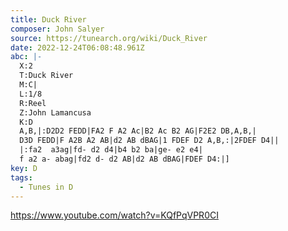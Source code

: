 ```yaml
---
title: Duck River
composer: John Salyer
source: https://tunearch.org/wiki/Duck_River
date: 2022-12-24T06:08:48.961Z
abc: |-
  X:2
  T:Duck River
  M:C|
  L:1/8
  R:Reel
  Z:John Lamancusa
  K:D
  A,B,|:D2D2 FEDD|FA2 F A2 Ac|B2 Ac B2 AG|F2E2 DB,A,B,|
  D3D FEDD|F A2B A2 AB|d2 AB dBAG|1 FDEF D2 A,B,:|2FDEF D4||
  |:fa2  a3ag|fd- d2 d4|b4 b2 ba|ge- e2 e4|
  f a2 a- abag|fd2 d- d2 AB|d2 AB dBAG|FDEF D4:|]
key: D
tags:
  - Tunes in D
---
```

https://www.youtube.com/watch?v=KQfPqVPR0CI